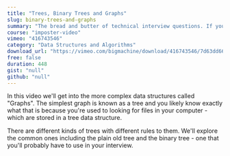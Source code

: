 ```yaml
---
title: "Trees, Binary Trees and Graphs"
slug: binary-trees-and-graphs
summary: "The bread and butter of technical interview questions. If you're going for a job at Google, Microsoft, Amazon or Facebook - you can be almost guaranteed to be asked a question that used a binary tree of some kind."
course: "imposter-video"
vimeo: "416743546"
category: "Data Structures and Algorithms"
download_url: "https://vimeo.com/bigmachine/download/416743546/7d63dd6643"
free: false
duration: 448
gist: "null"
github: "null"
---
```


In this video we'll get into the more complex data structures called "Graphs". The simplest graph is known as a tree and you likely know exactly what that is because you're used to looking for files in your computer - which are stored in a tree data structure.

There are different kinds of trees with different rules to them. We'll explore the common ones including the plain old tree and the binary tree - one that you'll probably have to use in your interview.

